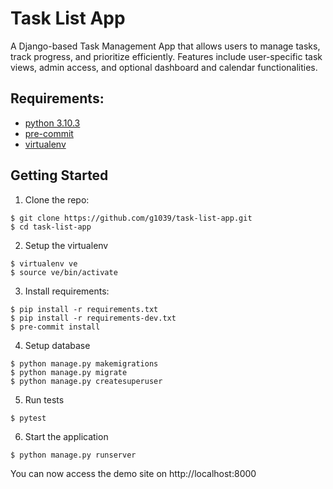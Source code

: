 Task List App
=============

A Django-based Task Management App that allows users to manage tasks, track progress, and prioritize efficiently. Features include user-specific task views, admin access, and optional dashboard and calendar functionalities.


Requirements:
-------------

- [python 3.10.3](https://python.org/downloads/>)
- [pre-commit](https://pre-commit.com/>)
- [virtualenv](https://virtualenv.pypa.io/en/stable/>)

Getting Started
---------------

1. Clone the repo:

```
$ git clone https://github.com/g1039/task-list-app.git
$ cd task-list-app
```

2. Setup the virtualenv

```
$ virtualenv ve
$ source ve/bin/activate
```

3. Install requirements:

```
$ pip install -r requirements.txt
$ pip install -r requirements-dev.txt
$ pre-commit install
```

4. Setup database

```
$ python manage.py makemigrations
$ python manage.py migrate
$ python manage.py createsuperuser
```

5. Run tests

```
$ pytest
```

6. Start the application

```
$ python manage.py runserver
```

You can now access the demo site on http://localhost:8000
